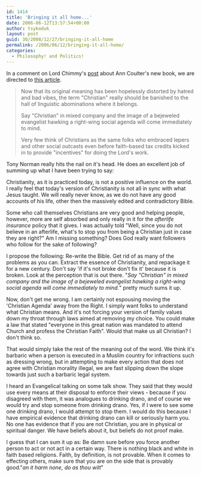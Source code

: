 ```yaml
---
id: 1414
title: 'Bringing it all home...'
date: 2006-06-12T13:57:54+00:00
author: tsykoduk
layout: post
guid: 30/2008/12/27/bringing-it-all-home
permalink: /2006/06/12/bringing-it-all-home/
categories:
  - Philosophy! and Politics!
---
```

In a comment on Lord Chimmy's <a href="http://bloodsuckingfiends.blogspot.com/2006/06/bitches.html">post</a> about Ann Coulter's new book, we are directed to <a href="http://www.commondreams.org/views06/0610-23.htm">this article</a>.
<blockquote>Now that its original meaning has been hopelessly distorted by hatred and bad vibes, the term "Christian" really should be banished to the hall of linguistic abominations where it belongs.

<p>Say "Christian" in mixed company and the image of a bejeweled evangelist hawking a right-wing social agenda will come immediately to mind.</p>


<p>Very few think of Christians as the same folks who embraced lepers and other social outcasts even before faith-based tax credits kicked in to provide "incentives" for doing the Lord's work.</blockquote>
Tony Norman really hits the nail on it's head. He does an excellent job of summing up what I have been trying to say:</p>


<p>Christianity, as it is practiced today, is not a positive influence on the world. I really feel that today's version of Christianity is not all in sync with what Jesus taught. We will really never know, as we do not have any good accounts of his life, other then the massively edited and contradictory Bible.</p>


<p>Some who call themselves Christians are very good and helping people, however, more are self absorbed and only really in it for the <em>afterlife insurance</em> policy that it gives. I was actually told "Well, since you do not believe in an afterlife, what's to stop you from being a Christian just in case they are right?" Am I missing something? Does God really want followers who follow for the sake of following?</p>


<p>I propose the following: Re-write the Bible. Get rid of as many of the problems as you can. Extract the essence of Christianity, and repackage it for a new century. Don't say 'if it's not broke don't fix it' because it is broken. Look at the perception that is out there. "<em>Say "Christian" in mixed company and the image of a bejeweled evangelist hawking a right-wing social agenda will come immediately to mind.</em>" pretty much sums it up.</p>


<p>Now, don't get me wrong. I am certainly not espousing moving the 'Christian Agenda' away from the Right. I simply want folks to understand what Christian means. And it's not forcing your version of family values down my throat through laws aimed at removing my choice. You could make a law that stated "everyone in this great nation was mandated to attend Church and profess the Christian Faith". Would that make us all Christian? I don't think so.</p>


<p>That would simply take the rest of the meaning out of the word. We think it's barbaric when a person is executed in a Muslim country for infractions such as dressing wrong, but in attempting to make every action that does not agree with Christian morality illegal, we are fast slipping down the slope towards just such a barbaric legal system.</p>


<p>I heard an Evangelical talking on some talk show. They said that they would use every means at their disposal to enforce their views - because if you disagreed with them, it was analogues to drinking drano, and of course we would try and stop someone from drinking drano. Yes, if I were to see some one drinking drano, I would attempt to stop them. I would do this because I have empirical evidence that drinking drano can kill or seriously harm you. No one has evidence that if you are not Christian, you are in physical or spiritual danger. We have beliefs about it, but beliefs do not proof make.</p>


<p>I guess that I can sum it up as: Be damn sure before you force another person to act or not act in a certain way. There is nothing black and white in faith based religions. Faith, by definition, is not provable. When it comes to effecting others, make sure that you are on the side that is provably good."<em>an it harm none, do as thou wilt</em>"</p>